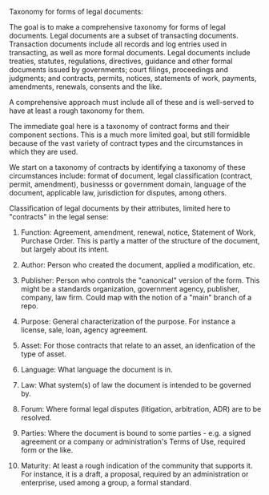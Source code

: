 Taxonomy for forms of legal documents:

The goal is to make a comprehensive taxonomy for forms of legal documents.  Legal documents are a subset of transacting documents.  Transaction documents include all records and log entries used in transacting, as well as more formal documents. Legal documents include treaties, statutes, regulations, directives, guidance and other formal documents issued by governments; court filings, proceedings and judgments; and contracts, permits, notices, statements of work, payments, amendments, renewals, consents and the like.

A comprehensive approach must include all of these and is well-served to have at least a rough taxonomy for them. 

The immediate goal here is a taxonomy of contract forms and their component sections.  This is a much more limited goal, but still formidible because of the vast variety of contract types and the circumstances in which they are used.  

We start on a taxonomy of contracts by identifying a taxonomy of these circumstances include: format of document, legal classification (contract, permit, amendment), businesss or government domain, language of the document, applicable law, jurisdiction for disputes, among others. 

Classification of legal documents by their attributes, limited here to "contracts" in the legal sense:

1.  Function: Agreement, amendment, renewal, notice, Statement of Work, Purchase Order.  This is partly a matter of the structure of the document, but largely about its intent.

1.  Author: Person who created the document, applied a modification, etc.

1.  Publisher:  Person who controls the "canonical" version of the form.  This might be a standards organization, government agency, publisher, company, law firm.  Could map with the notion of a "main" branch of a repo.

1.  Purpose:  General characterization of the purpose.  For instance a license, sale, loan, agency agreement.

1. Asset: For those contracts that relate to an asset, an idenfication of the type of asset.  

1.  Language: What language the document is in.

1.  Law:  What system(s) of law the document is intended to be governed by. 

1.  Forum:  Where formal legal disputes (litigation, arbitration, ADR) are to be resolved.

1.  Parties:  Where the document is bound to some parties - e.g. a signed agreement or a company or administration's Terms of Use, required form or the like.

1.  Maturity:  At least a rough indication of the community that supports it.  For instance, it is a draft, a proposal, required by an administration or enterprise, used among a group, a formal standard.

